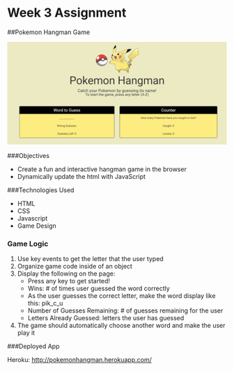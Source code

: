# Week 3 Assignment
##Pokemon Hangman Game

![alt tag](https://github.com/winniemlau/Pokemon-Hangman/blob/master/assets/images/phscreenshot.jpg)


###Objectives

* Create a fun and interactive hangman game in the browser
* Dynamically update the html with JavaScript

###Technologies Used

* HTML
* CSS
* Javascript
* Game Design

### Game Logic
1. Use key events to get the letter that the user typed
2. Organize game code inside of an object
3. Display the following on the page:
    * Press any key to get started!
    * Wins: # of times user guessed the word correctly
    * As the user guesses the correct letter, make the word display like this: pik_c_u
    * Number of Guesses Remaining: # of guesses remaining for the user
    * Letters Already Guessed: letters the user has guessed
4. The game should automatically choose another word and make the user play it


###Deployed App

Heroku: http://pokemonhangman.herokuapp.com/
